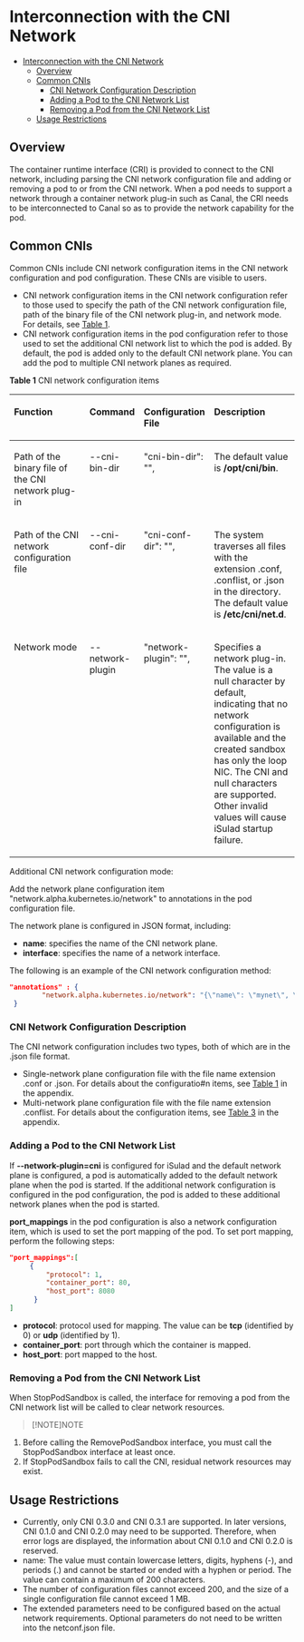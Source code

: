 # Interconnection with the CNI Network

- [Interconnection with the CNI Network](#interconnection-with-the-cni-network)
    - [Overview](#overview)
    - [Common CNIs](#common-cnis)
        - [CNI Network Configuration Description](#cni-network-configuration-description)
        - [Adding a Pod to the CNI Network List](#adding-a-pod-to-the-cni-network-list)
        - [Removing a Pod from the CNI Network List](#removing-a-pod-from-the-cni-network-list)
    - [Usage Restrictions](#usage-restrictions)

## Overview

The container runtime interface \(CRI\) is provided to connect to the CNI network, including parsing the CNI network configuration file and adding or removing a pod to or from the CNI network. When a pod needs to support a network through a container network plug-in such as Canal, the CRI needs to be interconnected to Canal so as to provide the network capability for the pod.

## Common CNIs

Common CNIs include CNI network configuration items in the CNI network configuration and pod configuration. These CNIs are visible to users.

- CNI network configuration items in the CNI network configuration refer to those used to specify the path of the CNI network configuration file, path of the binary file of the CNI network plug-in, and network mode. For details, see  [Table 1](#en-us_topic_0183259146_table18221919589).
- CNI network configuration items in the pod configuration refer to those used to set the additional CNI network list to which the pod is added. By default, the pod is added only to the default CNI network plane. You can add the pod to multiple CNI network planes as required.

**Table  1**  CNI network configuration items

<a name="en-us_topic_0183259146_table18221919589"></a>
<table><thead align="left"><tr id="en-us_topic_0183259146_row2225191085"><th class="cellrowborder" valign="top" width="30.826917308269174%" id="mcps1.2.5.1.1"><p id="en-us_topic_0183259146_p1022619489"><a name="en-us_topic_0183259146_p1022619489"></a><a name="en-us_topic_0183259146_p1022619489"></a><strong id="en-us_topic_0183259146_b842352706184423"><a name="en-us_topic_0183259146_b842352706184423"></a><a name="en-us_topic_0183259146_b842352706184423"></a>Function</strong></p>
</th>
<th class="cellrowborder" valign="top" width="16.328367163283673%" id="mcps1.2.5.1.2"><p id="en-us_topic_0183259146_p1022419587"><a name="en-us_topic_0183259146_p1022419587"></a><a name="en-us_topic_0183259146_p1022419587"></a>Command</p>
</th>
<th class="cellrowborder" valign="top" width="17.028297170282972%" id="mcps1.2.5.1.3"><p id="en-us_topic_0183259146_p3226192815"><a name="en-us_topic_0183259146_p3226192815"></a><a name="en-us_topic_0183259146_p3226192815"></a>Configuration File</p>
</th>
<th class="cellrowborder" valign="top" width="35.816418358164185%" id="mcps1.2.5.1.4"><p id="en-us_topic_0183259146_p1689202318912"><a name="en-us_topic_0183259146_p1689202318912"></a><a name="en-us_topic_0183259146_p1689202318912"></a>Description</p>
</th>
</tr>
</thead>
<tbody><tr id="en-us_topic_0183259146_row822131914815"><td class="cellrowborder" valign="top" width="30.826917308269174%" headers="mcps1.2.5.1.1 "><p id="en-us_topic_0183259146_p62201919815"><a name="en-us_topic_0183259146_p62201919815"></a><a name="en-us_topic_0183259146_p62201919815"></a>Path of the binary file of the CNI network plug-in</p>
</td>
<td class="cellrowborder" valign="top" width="16.328367163283673%" headers="mcps1.2.5.1.2 "><p id="en-us_topic_0183259146_p15221919480"><a name="en-us_topic_0183259146_p15221919480"></a><a name="en-us_topic_0183259146_p15221919480"></a>--cni-bin-dir</p>
</td>
<td class="cellrowborder" valign="top" width="17.028297170282972%" headers="mcps1.2.5.1.3 "><p id="en-us_topic_0183259146_p112261910816"><a name="en-us_topic_0183259146_p112261910816"></a><a name="en-us_topic_0183259146_p112261910816"></a>"cni-bin-dir": "",</p>
</td>
<td class="cellrowborder" valign="top" width="35.816418358164185%" headers="mcps1.2.5.1.4 "><p id="en-us_topic_0183259146_p156897237917"><a name="en-us_topic_0183259146_p156897237917"></a><a name="en-us_topic_0183259146_p156897237917"></a>The default value is <strong id="en-us_topic_0183259146_b27602031133415"><a name="en-us_topic_0183259146_b27602031133415"></a><a name="en-us_topic_0183259146_b27602031133415"></a>/opt/cni/bin</strong>.</p>
</td>
</tr>
<tr id="en-us_topic_0183259146_row822719788"><td class="cellrowborder" valign="top" width="30.826917308269174%" headers="mcps1.2.5.1.1 "><p id="en-us_topic_0183259146_p16221519887"><a name="en-us_topic_0183259146_p16221519887"></a><a name="en-us_topic_0183259146_p16221519887"></a>Path of the CNI network configuration file</p>
</td>
<td class="cellrowborder" valign="top" width="16.328367163283673%" headers="mcps1.2.5.1.2 "><p id="en-us_topic_0183259146_p13221191487"><a name="en-us_topic_0183259146_p13221191487"></a><a name="en-us_topic_0183259146_p13221191487"></a>--cni-conf-dir</p>
</td>
<td class="cellrowborder" valign="top" width="17.028297170282972%" headers="mcps1.2.5.1.3 "><p id="en-us_topic_0183259146_p192251917811"><a name="en-us_topic_0183259146_p192251917811"></a><a name="en-us_topic_0183259146_p192251917811"></a>"cni-conf-dir": "",</p>
</td>
<td class="cellrowborder" valign="top" width="35.816418358164185%" headers="mcps1.2.5.1.4 "><p id="en-us_topic_0183259146_p4689023297"><a name="en-us_topic_0183259146_p4689023297"></a><a name="en-us_topic_0183259146_p4689023297"></a>The system traverses all files with the extension .conf, .conflist, or .json in the directory. The default value is <strong id="en-us_topic_0183259146_b837081743516"><a name="en-us_topic_0183259146_b837081743516"></a><a name="en-us_topic_0183259146_b837081743516"></a>/etc/cni/net.d</strong>.</p>
</td>
</tr>
<tr id="en-us_topic_0183259146_row192251915816"><td class="cellrowborder" valign="top" width="30.826917308269174%" headers="mcps1.2.5.1.1 "><p id="en-us_topic_0183259146_p42211193817"><a name="en-us_topic_0183259146_p42211193817"></a><a name="en-us_topic_0183259146_p42211193817"></a>Network mode</p>
</td>
<td class="cellrowborder" valign="top" width="16.328367163283673%" headers="mcps1.2.5.1.2 "><p id="en-us_topic_0183259146_p17221519484"><a name="en-us_topic_0183259146_p17221519484"></a><a name="en-us_topic_0183259146_p17221519484"></a>--network-plugin</p>
</td>
<td class="cellrowborder" valign="top" width="17.028297170282972%" headers="mcps1.2.5.1.3 "><p id="en-us_topic_0183259146_p1122131911812"><a name="en-us_topic_0183259146_p1122131911812"></a><a name="en-us_topic_0183259146_p1122131911812"></a>"network-plugin": "",</p>
</td>
<td class="cellrowborder" valign="top" width="35.816418358164185%" headers="mcps1.2.5.1.4 "><p id="en-us_topic_0183259146_p1268916231694"><a name="en-us_topic_0183259146_p1268916231694"></a><a name="en-us_topic_0183259146_p1268916231694"></a>Specifies a network plug-in. The value is a null character by default, indicating that no network configuration is available and the created sandbox has only the loop NIC. The CNI and null characters are supported. Other invalid values will cause iSulad startup failure.</p>
</td>
</tr>
</tbody>
</table>

Additional CNI network configuration mode:

Add the network plane configuration item "network.alpha.kubernetes.io/network" to annotations in the pod configuration file.

The network plane is configured in JSON format, including:

- **name**: specifies the name of the CNI network plane.
- **interface**: specifies the name of a network interface.

The following is an example of the CNI network configuration method:

```json
"annotations" : {
        "network.alpha.kubernetes.io/network": "{\"name\": \"mynet\", \"interface\": \"eth1\"}"
 }
```

### CNI Network Configuration Description

The CNI network configuration includes two types, both of which are in the .json file format.

- Single-network plane configuration file with the file name extension .conf or .json. For details about the configuratio#n items, see  [Table 1](./appendix.md#cni-parameters) in the appendix.
- Multi-network plane configuration file with the file name extension .conflist. For details about the configuration items, see  [Table 3](./appendix.md#cni-parameters) in the appendix.

### Adding a Pod to the CNI Network List

If  **--network-plugin=cni**  is configured for iSulad and the default network plane is configured, a pod is automatically added to the default network plane when the pod is started. If the additional network configuration is configured in the pod configuration, the pod is added to these additional network planes when the pod is started.

**port\_mappings**  in the pod configuration is also a network configuration item, which is used to set the port mapping of the pod. To set port mapping, perform the following steps:

```json
"port_mappings":[
     {
         "protocol": 1,
         "container_port": 80,
         "host_port": 8080
      }
]
```

- **protocol**: protocol used for mapping. The value can be  **tcp**  \(identified by 0\) or  **udp**  \(identified by 1\).
- **container\_port**: port through which the container is mapped.
- **host\_port**: port mapped to the host.

### Removing a Pod from the CNI Network List

When StopPodSandbox is called, the interface for removing a pod from the CNI network list will be called to clear network resources.

> [!NOTE]NOTE  

1. Before calling the RemovePodSandbox interface, you must call the StopPodSandbox interface at least once.  
2. If StopPodSandbox fails to call the CNI, residual network resources may exist.  

## Usage Restrictions

- Currently, only CNI 0.3.0 and CNI 0.3.1 are supported. In later versions, CNI 0.1.0 and CNI 0.2.0 may need to be supported. Therefore, when error logs are displayed, the information about CNI 0.1.0 and CNI 0.2.0 is reserved.
- name: The value must contain lowercase letters, digits, hyphens \(-\), and periods \(.\) and cannot be started or ended with a hyphen or period. The value can contain a maximum of 200 characters.
- The number of configuration files cannot exceed 200, and the size of a single configuration file cannot exceed 1 MB.
- The extended parameters need to be configured based on the actual network requirements. Optional parameters do not need to be written into the netconf.json file.
